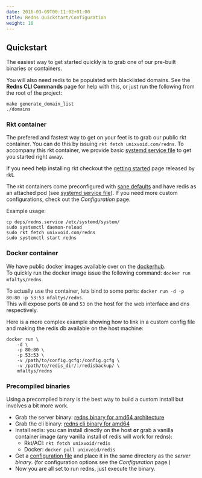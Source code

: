 ```yaml
---
date: 2016-03-09T00:11:02+01:00
title: Redns Quickstart/Configuration
weight: 10
---
```


## Quickstart
The easiest way to get started quickly is to grab one of our pre-built binaries
or containers.  

You will also need redis to be populated with blacklisted domains. See the
**Redns CLI Commands** page for help with this, or just run the following from
the root of the project:

```
make generate_domain_list
./domains
```

### Rkt container
The prefered and fastest way to get on your feet is to grab our public rkt container.
You can do this by issuing `rkt fetch unixvoid.com/redns`. To accompany this rkt container,
we provide basic [systemd service file](https://github.com/mfaltys/redns/blob/develop/deps/redns.service)
to get you started right away.  

If you need help installing rkt checkout the [getting started](https://github.com/rkt/rkt/blob/master/Documentation/getting-started-guide.md)
page released by rkt.  

The rkt containers come preconfigured with [sane defaults](https://github.com/mfaltys/redns/blob/develop/config.gcfg)
and have redis as an attached pod (see [systemd service file](https://github.com/mfaltys/redns/blob/develop/deps/redns.service)).
If you need more custom configurations, check out the *Configuration* page.

Example usage:

```
cp deps/redns.service /etc/systemd/system/
sudo systemctl daemon-reload
sudo rkt fetch unixvoid.com/redns
sudo systemctl start redns
```

### Docker container
We have public docker images available over on the
[dockerhub](https://hub.docker.com/r/mfaltys/redns/).  
To quickly run the docker image issue the following command: `docker run mfaltys/redns`.  

To actually use the container, lets bind to some ports: `docker run -d -p 80:80 -p 53:53 mfaltys/redns`.  
This will expose ports `80` and `53` on the host for the web interface and dns respectively.

Here is a more complex example showing how to link in a custom config file and
making the redis db available on the host machine:  

```
docker run \
	-d \
	-p 80:80 \
	-p 53:53 \
	-v /path/to/config.gcfg:/config.gcfg \
	-v /path/to/redis_dir/:/redisbackup/ \
	mfaltys/redns
```


### Precompiled binaries
Using a precompiled binary is the best way to build a custom install but involves a bit more work.

- Grab the server binary: [redns binary for amd64
architecture](https://cryo.unixvoid.com/bin/redns/redns-latest-linux-amd64)  
- Grab the cli binary: [redns cli binary for amd64](https://cryo.unixvoid.com/bin/redns/redns_cli-latest-linux-amd64)  
- Install redis: you can install directly on the host **or** grab a vanilla container image
(any vanilla install of redis will work for redns):
  - Rkt/ACI: `rkt fetch unixvoid/redis`
  - Docker: `docker pull unixvoid/redis`
- Get a [configuration file](https://github.com/mfaltys/redns/blob/develop/config.gcfg)
and place it in the same directory as the *server binary*. (for configuration options
see the *Configuration* page.)
- Now you are all set to run redns, just execute the binary.
